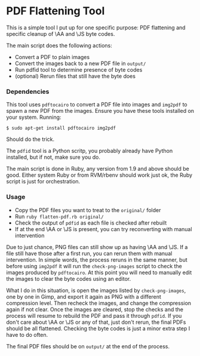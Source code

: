 PDF Flattening Tool
===================

This is a simple tool I put up for one specific purpose: PDF flattening and specific cleanup of \AA and \JS byte codes.

The main script does the following actions:

- Convert a PDF to plain images
- Convert the images back to a new PDF file in `output/`
- Run pdfid tool to determine presence of byte codes
- (optional) Rerun files that still have the byte does


### Dependencies

This tool uses `pdftocairo` to convert a PDF file into images and `img2pdf` to spawn a new PDF from the images. Ensure
you have these tools installed on your system. Running:

```
$ sudo apt-get install pdftocairo img2pdf
```

Should do the trick.

The `pdfid` tool is a Python scritp, you probably already have Python installed, but if not, make sure you do.

The main script is done in Ruby, any version from 1.9 and above should be good. Either system Ruby or from RVM/rbenv
should work just ok, the Ruby script is just for orchestration.


### Usage

- Copy the PDF files you want to treat to the `original/` folder
- Run `ruby flatten-pdf.rb original/`
- Check the output of `pdfid` as each file is checked after rebuilt
- If at the end \AA or \JS is present, you can try reconverting with manual intervention

Due to just chance, PNG files can still show up as having \AA and \JS. If a file still have those after a first
run, you can rerun them with manual intervention. In simple words, the process reruns in the same manner, but
before using `img2pdf` it will run the `check-png-images` script to check the images produced by `pdftocairo`.
At this point you will need to manually edit the images to clear the byte codes using an editor.

What I do in this situation, is open the images listed by `check-png-images`, one by one in Gimp, and export
it again as PNG with a different compression level. Then recheck the images, and change the compression again
if not clear. Once the images are cleared, stop the checks and the process will resume to rebuild the PDF and
pass it through `pdfid`. If you don't care about \AA or \JS or any of that, just don't rerun, the final PDFs
should be all flattened. Checking the byte codes is just a minor extra step I have to do often.

The final PDF files should be on `output/` at the end of the process.

